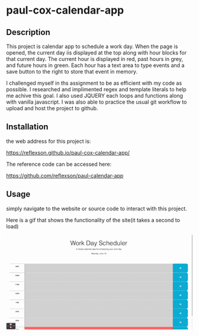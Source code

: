 # paul-cox-calendar-app

## Description

This project is calendar app to schedule a work day.  When the page is opened, the current day iis displayed at the top along with hour blocks for that current day.  The current hour is displayed in red, past hours in grey, and future hours in green.  Each hour has a text area to type events and a save button to the right to store that event in memory. 

I challenged myself in ths assignment to be as efficient with my code as possible.  I researched and implimented regex and template literals to help me achive this goal.  I also used JQUERY each loops and functions along with vanilla javascript. I was also able to practice the usual git workflow to upload and host the project to github.  

## Installation

the web address for this project is:

https://reflexson.github.io/paul-cox-calendar-app/

The reference code can be accessed here:

https://github.com/reflexson/paul-calendar-app

## Usage

simply navigate to the website or source code to interact with this project.

Here is a gif that shows the functionality of the site(it takes a second to load)

![alt text](./Work%20Day%20Scheduler.gif)


